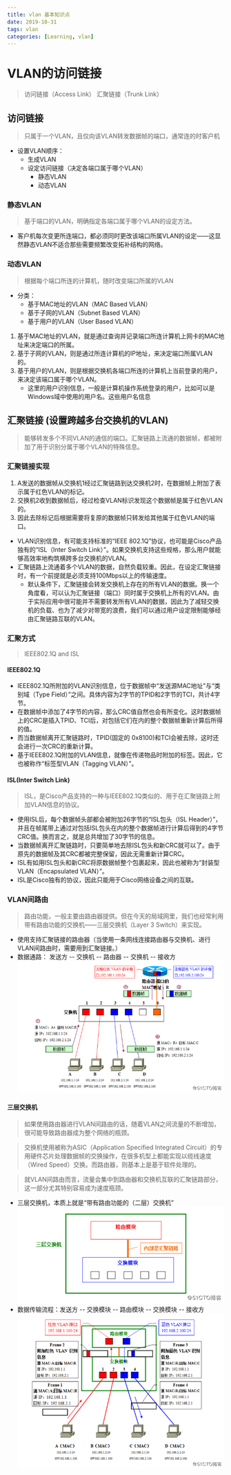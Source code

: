 ```yaml
---
title: vlan 基本知识点
date: 2019-10-31
tags: vlan
categories: [Learning, vlan]
---
```


# VLAN的访问链接
> 访问链接（Access Link）
> 汇聚链接（Trunk Link）

## 访问链接
> 只属于一个VLAN，且仅向该VLAN转发数据帧的端口，通常连的时客户机

- 设置VLAN顺序：
  - 生成VLAN
  - 设定访问链接（决定各端口属于哪个VLAN）
    - 静态VLAN
    - 动态VLAN

### 静态VLAN
> 基于端口的VLAN，明确指定各端口属于哪个VLAN的设定方法。

- 客户机每次变更所连端口，都必须同时更改该端口所属VLAN的设定——这显然静态VLAN不适合那些需要频繁改变拓补结构的网络。

### 动态VLAN
> 根据每个端口所连的计算机，随时改变端口所属的VLAN

- 分类：
  - 基于MAC地址的VLAN（MAC Based VLAN）
  - 基于子网的VLAN（Subnet Based VLAN）
  - 基于用户的VLAN（User Based VLAN）

1. 基于MAC地址的VLAN，就是通过查询并记录端口所连计算机上网卡的MAC地址来决定端口的所属。
2. 基于子网的VLAN，则是通过所连计算机的IP地址，来决定端口所属VLAN的。
3. 基于用户的VLAN，则是根据交换机各端口所连的计算机上当前登录的用户，来决定该端口属于哪个VLAN。
    - 这里的用户识别信息，一般是计算机操作系统登录的用户，比如可以是Windows域中使用的用户名。这些用户名信息

## 汇聚链接 (设置跨越多台交换机的VLAN)
> 能够转发多个不同VLAN的通信的端口。汇聚链路上流通的数据帧，都被附加了用于识别分属于哪个VLAN的特殊信息。

### 汇聚链接实现
1. A发送的数据帧从交换机1经过汇聚链路到达交换机2时，在数据帧上附加了表示属于红色VLAN的标记。
2. 交换机2收到数据帧后，经过检查VLAN标识发现这个数据帧是属于红色VLAN的。
3. 因此去除标记后根据需要将复原的数据帧只转发给其他属于红色VLAN的端口。
- VLAN识别信息，有可能支持标准的“IEEE 802.1Q”协议，也可能是Cisco产品独有的“ISL（Inter Switch Link）”。如果交换机支持这些规格，那么用户就能够高效率地构筑横跨多台交换机的VLAN。
- 汇聚链路上流通着多个VLAN的数据，自然负载较重。因此，在设定汇聚链接时，有一个前提就是必须支持100Mbps以上的传输速度。
  - 默认条件下，汇聚链接会转发交换机上存在的所有VLAN的数据。换一个角度看，可以认为汇聚链接（端口）同时属于交换机上所有的VLAN。由于实际应用中很可能并不需要转发所有VLAN的数据，因此为了减轻交换机的负载、也为了减少对带宽的浪费，我们可以通过用户设定限制能够经由汇聚链路互联的VLAN。
### 汇聚方式
> IEEE802.1Q and ISL
#### IEEE802.1Q
- IEEE802.1Q所附加的VLAN识别信息，位于数据帧中“发送源MAC地址”与“类别域（Type Field）”之间。具体内容为2字节的TPID和2字节的TCI，共计4字节。
- 在数据帧中添加了4字节的内容，那么CRC值自然也会有所变化。这时数据帧上的CRC是插入TPID、TCI后，对包括它们在内的整个数据帧重新计算后所得的值。
- 而当数据帧离开汇聚链路时，TPID(固定的 0x8100)和TCI会被去除，这时还会进行一次CRC的重新计算。
- 基于IEEE802.1Q附加的VLAN信息，就像在传递物品时附加的标签。因此，它也被称作“标签型VLAN（Tagging VLAN）”。

#### ISL(Inter Switch Link)
> ISL，是Cisco产品支持的一种与IEEE802.1Q类似的、用于在汇聚链路上附加VLAN信息的协议。

- 使用ISL后，每个数据帧头部都会被附加26字节的“ISL包头（ISL Header）”，并且在帧尾带上通过对包括ISL包头在内的整个数据帧进行计算后得到的4字节CRC值。换而言之，就是总共增加了30字节的信息。
- 当数据帧离开汇聚链路时，只要简单地去除ISL包头和新CRC就可以了。由于原先的数据帧及其CRC都被完整保留，因此无需重新计算CRC。
- ISL有如用ISL包头和新CRC将原数据帧整个包裹起来，因此也被称为“封装型VLAN（Encapsulated VLAN）”。
- ISL是Cisco独有的协议，因此只能用于Cisco网络设备之间的互联。

### VLAN间路由
> 路由功能，一般主要由路由器提供。但在今天的局域网里，我们也经常利用带有路由功能的交换机——三层交换机（Layer 3 Switch）来实现。

- 使用支持汇聚链接的路由器（当使用一条网线连接路由器与交换机、进行VLAN间路由时，需要用到汇聚链接。）
- 数据通路： 发送方 -- 交换机 -- 路由器 -- 交换机 -- 接收方
![](./vlan/diff_vlan_com.png)

#### 三层交换机
> 如果使用路由器进行VLAN间路由的话，随着VLAN之间流量的不断增加，很可能导致路由器成为整个网络的瓶颈。

> 交换机使用被称为ASIC（Application Specified Integrated Circuit）的专用硬件芯片处理数据帧的交换操作，在很多机型上都能实现以缆线速度（Wired Speed）交换。而路由器，则基本上是基于软件处理的。

> 就VLAN间路由而言，流量会集中到路由器和交换机互联的汇聚链路部分，这一部分尤其特别容易成为速度瓶颈。

- 三层交换机，本质上就是“带有路由功能的（二层）交换机”
![](./vlan/3layer_switch.png)
- 数据传输流程：发送方 -- 交换模块 -- 路由模块 -- 交换模块 -- 接收方
![](./vlan/interplay_3layer_switch.png)
